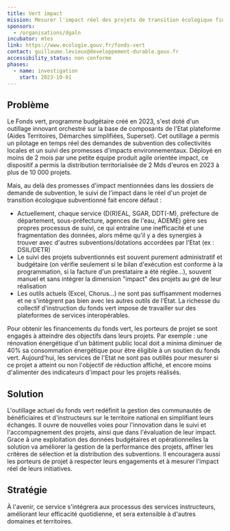 ```yaml
---
title: Vert impact
mission: Mesurer l'impact réel des projets de transition écologique financés par le fonds vert.
sponsors:
  - /organisations/dgaln
incubator: mtes
link: https://www.ecologie.gouv.fr/fonds-vert
contact: guillaume.levieux@developpement-durable.gouv.fr
accessibility_status: non conforme
phases:
  - name: investigation
    start: 2023-10-01
---
```

## Problème

Le Fonds vert, programme budgétaire créé en 2023, s'est doté d'un outillage innovant orchestré sur la base de composants de l'Etat plateforme (Aides Territoires, Démarches simplifiées, Superset). Cet outillage a permis un pilotage en temps réel des demandes de subvention des collectivités locales et un suivi des promesses d'impacts environnementaux. Déployé en moins de 2 mois par une petite équipe produit agile orientée impact, ce dispositif a permis la distribution territorialisée de 2 Mds d'euros en 2023 à plus de 10 000 projets.

Mais, au delà des promesses d'impact mentionnées dans les dossiers de demande de subvention, le suivi de l'impact dans le réel d'un projet de transition écologique subventionné fait encore défaut : 

* Actuellement, chaque service (D(R)EAL, SGAR, DDT(-M), préfecture de département, sous-préfecture, agences de l'eau, ADEME) gère ses propres processus de suivi, ce qui entraîne une inefficacité et une fragmentation des données, alors même qu'il y a des synergies à trouver avec d'autres subventions/dotations accordées par l'Etat (ex : DSIL/DETR)
* Le suivi des projets subventionnés est souvent purement administratif et budgétaire (on vérifie seulement si le bilan d'exécution est conforme à la programmation, si la facture d'un prestataire a été réglée...), souvent manuel et sans intégrer la dimension "impact" des projets au gré de leur réalisation
* Les outils actuels (Excel, Chorus...) ne sont pas suffisamment modernes et ne s'intègrent pas bien avec les autres outils de l'État. La richesse du collectif d'instruction du fonds vert impose de travailler sur des plateformes de services interopérables.

Pour obtenir les financements du fonds vert, les porteurs de projet se sont engagés à atteindre des objectifs dans leurs projets. Par exemple : une rénovation énergétique d'un bâtiment public local doit a minima diminuer de 40% sa consommation énergétique pour être éligible à un soutien du fonds vert. Aujourd'hui, les services de l'Etat ne sont pas outillés pour mesurer si ce projet a atteint ou non l'objectif de réduction affiché, et encore moins d'alimenter des indicateurs d'impact pour les projets réalisés.

## Solution

L'outillage actuel du fonds vert redéfinit la gestion des communautés de bénéficiaires et d'instructeurs sur le territoire national en simplifiant leurs échanges. Il ouvre de nouvelles voies pour l'innovation dans le suivi et l'accompagnement des projets, ainsi que dans l'évaluation de leur impact. Grace à une exploitation des données budgétaires et opérationnelles la solution va améliorer la gestion de la performance des projets, affiner les critères de sélection et la distribution des subventions. Il encouragera aussi les porteurs de projet à respecter leurs engagements et à mesurer l'impact réel de leurs initiatives.

## Stratégie

À l'avenir, ce service s'intégrera aux processus des services instructeurs, améliorant leur efficacité quotidienne, et sera extensible à d'autres domaines et territoires.